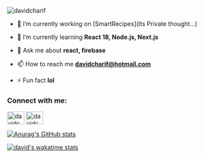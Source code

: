 <p align="left"> <img src="https://komarev.com/ghpvc/?username=davidcharif&label=Profile%20views&color=0e75b6&style=flat" alt="davidcharif" /> </p>

- 🔭 I’m currently working on [SmartRecipes](Its Private thought...)

- 🌱 I’m currently learning **React 18, Node.js, Next.js**

- 💬 Ask me about **react, firebase**

- 📫 How to reach me **davidcharif@hotmail.com**

- ⚡ Fun fact **lol**

<h3 align="left">Connect with me:</h3>
<p align="left">
<a href="https://linkedin.com/in/davidcharif" target="blank"><img align="center" src="https://raw.githubusercontent.com/rahuldkjain/github-profile-readme-generator/master/src/images/icons/Social/linked-in-alt.svg" alt="davidcharif" height="30" width="40" /></a>
<a href="https://www.hackerrank.com/davidcharif" target="blank"><img align="center" src="https://raw.githubusercontent.com/rahuldkjain/github-profile-readme-generator/master/src/images/icons/Social/hackerrank.svg" alt="davidcharif" height="30" width="40" /></a>
</p>

[![Anurag's GitHub stats](https://github-readme-stats.vercel.app/api?username=davidcharif&count_private=true)](https://github.com/anuraghazra/github-readme-stats)

<!-- <p>&nbsp;<img align="center" src="https://github-readme-stats.vercel.app/api?username=davidcharif&show_icons=true&theme=radical&title_color=ff0000&locale=en" alt="davidcharif" /></p>

<p><img align="center" src="https://github-readme-streak-stats.herokuapp.com/?user=davidcharif&" alt="davidcharif" /></p>
 -->
<!-- [![Top Langs](https://github-readme-stats.vercel.app/api/top-langs/?username=davidcharif)](https://github.com/anuraghazra/github-readme-stats) -->
[![david's wakatime stats](https://github-readme-stats.vercel.app/api/wakatime?username=davidcharif)](https://github.com/anuraghazra/github-readme-stats)
